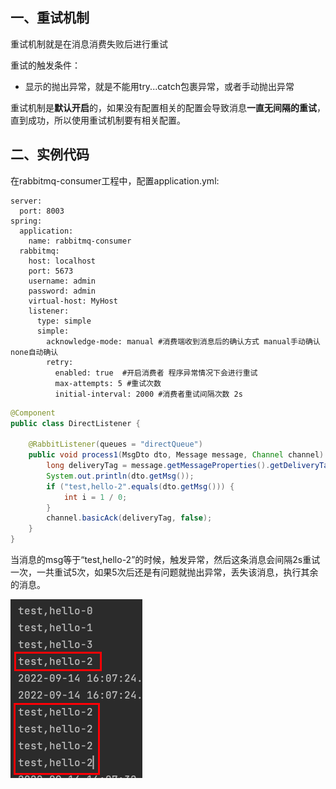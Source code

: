 ## 一、重试机制

重试机制就是在消息消费失败后进行重试

重试的触发条件：

- 显示的抛出异常，就是不能用try...catch包裹异常，或者手动抛出异常

重试机制是**默认开启**的，如果没有配置相关的配置会导致消息**一直无间隔的重试**，直到成功，所以使用重试机制要有相关配置。

## 二、实例代码

在rabbitmq-consumer工程中，配置application.yml:

```apl
server:
  port: 8003
spring:
  application:
    name: rabbitmq-consumer
  rabbitmq:
    host: localhost
    port: 5673
    username: admin
    password: admin
    virtual-host: MyHost
    listener:
      type: simple
      simple:
        acknowledge-mode: manual #消费端收到消息后的确认方式 manual手动确认  none自动确认
        retry:
          enabled: true  #开启消费者 程序异常情况下会进行重试
          max-attempts: 5 #重试次数
          initial-interval: 2000 #消费者重试间隔次数 2s
```

```java
@Component
public class DirectListener {

    @RabbitListener(queues = "directQueue")
    public void process1(MsgDto dto, Message message, Channel channel) throws IOException, ClassNotFoundException {
        long deliveryTag = message.getMessageProperties().getDeliveryTag();
        System.out.println(dto.getMsg());
        if ("test,hello-2".equals(dto.getMsg())) {
            int i = 1 / 0;
        }
        channel.basicAck(deliveryTag, false);
    }
}
```

当消息的msg等于“test,hello-2”的时候，触发异常，然后这条消息会间隔2s重试一次，一共重试5次，如果5次后还是有问题就抛出异常，丢失该消息，执行其余的消息。

<img src="../../../assets/img/mq-11.png" alt="image-20220914161245347" style="zoom:50%;" />

